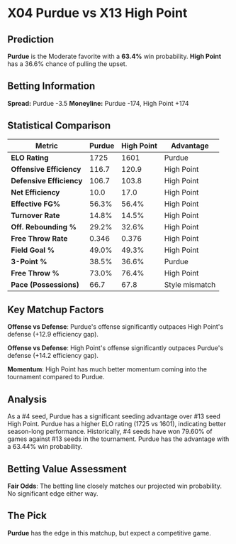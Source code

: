 # X04 Purdue vs X13 High Point

## Prediction
**Purdue** is the Moderate favorite with a **63.4%** win probability.
**High Point** has a 36.6% chance of pulling the upset.

## Betting Information
**Spread:** Purdue -3.5
**Moneyline:** Purdue -174, High Point +174

## Statistical Comparison

| Metric | Purdue | High Point | Advantage |
|--------|-----------------|-----------------|----------|
| **ELO Rating** | 1725 | 1601 | Purdue |
| **Offensive Efficiency** | 116.7 | 120.9 | High Point |
| **Defensive Efficiency** | 106.7 | 103.8 | High Point |
| **Net Efficiency** | 10.0 | 17.0 | High Point |
| **Effective FG%** | 56.3% | 56.4% | High Point |
| **Turnover Rate** | 14.8% | 14.5% | High Point |
| **Off. Rebounding %** | 29.2% | 32.6% | High Point |
| **Free Throw Rate** | 0.346 | 0.376 | High Point |
| **Field Goal %** | 49.0% | 49.3% | High Point |
| **3-Point %** | 38.5% | 36.6% | Purdue |
| **Free Throw %** | 73.0% | 76.4% | High Point |
| **Pace (Possessions)** | 66.7 | 67.8 | Style mismatch |

## Key Matchup Factors

**Offense vs Defense**: Purdue's offense significantly outpaces High Point's defense (+12.9 efficiency gap).

**Offense vs Defense**: High Point's offense significantly outpaces Purdue's defense (+14.2 efficiency gap).

**Momentum**: High Point has much better momentum coming into the tournament compared to Purdue.

## Analysis

As a #4 seed, Purdue has a significant seeding advantage over #13 seed High Point. Purdue has a higher ELO rating (1725 vs 1601), indicating better season-long performance. Historically, #4 seeds have won 79.60% of games against #13 seeds in the tournament. Purdue has the advantage with a 63.44% win probability.

## Betting Value Assessment

**Fair Odds**: The betting line closely matches our projected win probability. No significant edge either way.

## The Pick

**Purdue** has the edge in this matchup, but expect a competitive game.

